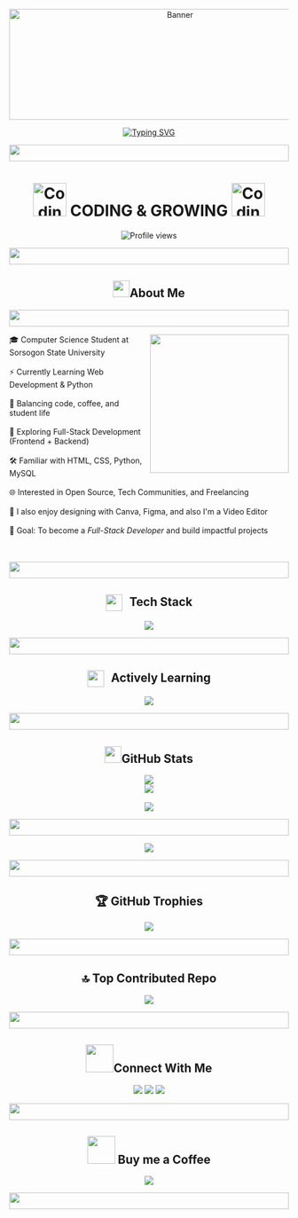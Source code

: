 <p align="center">
  <img src="https://media1.tenor.com/m/_zbsJOBoVOEAAAAC/banner.gif" alt="Banner" height="200" width="600"/>
</p>

<p align="center">
  <a href="https://git.io/typing-svg">
    <img src="https://readme-typing-svg.herokuapp.com?font=Fira+Code&size=29&duration=3000&pause=1000&color=9D4CFF&background=3AFF7300&width=545&height=65&lines=%3C%2F%3EHello+Bro!+I'm+Lourens%3C%2F%3E" alt="Typing SVG" />
  </a>
</p>

<p align="center">
  <img src="https://media.giphy.com/media/v1.Y2lkPWVjZjA1ZTQ3ZDhxaHFmdm42Z201czEzNXFweWJnNDVjOGRoYWxza2pjdDZrMmh6MSZlcD12MV9zdGlja2Vyc19zZWFyY2gmY3Q9cw/Tm6WScu6gjrYHxVruO/giphy.gif" width="100%" height="30">
</p>

<h1 align="center">
   <img src="https://media.giphy.com/media/v1.Y2lkPWVjZjA1ZTQ3N3AycGN2cHd2dXI4MjlhajM5emp3bjJsdXk4N2E3dmZhb2ZpaHN1bCZlcD12MV9zdGlja2Vyc19zZWFyY2gmY3Q9cw/6KirhLJyR7oMcwgJQk/giphy.gif" width="60" alt="Coding GIF" />
  CODING & GROWING
  <img src="https://media.giphy.com/media/v1.Y2lkPWVjZjA1ZTQ3N3AycGN2cHd2dXI4MjlhajM5emp3bjJsdXk4N2E3dmZhb2ZpaHN1bCZlcD12MV9zdGlja2Vyc19zZWFyY2gmY3Q9cw/6KirhLJyR7oMcwgJQk/giphy.gif" width="60" alt="Coding GIF" />
</h1>

<p align="center">
  <img src="https://komarev.com/ghpvc/?username=devlou-rens&label=Profile%20views&color=800080&style=for-the-badge" alt="Profile views" />
</p>
<p align="center">
  <img src="https://media.giphy.com/media/v1.Y2lkPWVjZjA1ZTQ3ZDhxaHFmdm42Z201czEzNXFweWJnNDVjOGRoYWxza2pjdDZrMmh6MSZlcD12MV9zdGlja2Vyc19zZWFyY2gmY3Q9cw/Tm6WScu6gjrYHxVruO/giphy.gif" width="100%" height="30">
</p> 
<div align="center">
<h2><img src="https://media.giphy.com/media/v1.Y2lkPWVjZjA1ZTQ3dWtmcjhpY3g5eWV2MWt3Y2U1Y2tvNDJqd3ozYWNubmlhbml4MTB5bCZlcD12MV9zdGlja2Vyc19zZWFyY2gmY3Q9cw/Vf3ZKdillTMOOaOho0/giphy.gif" width="30">About Me</h2> 
</div>

<p align="center">
  <img src="https://media.giphy.com/media/v1.Y2lkPWVjZjA1ZTQ3ZDhxaHFmdm42Z201czEzNXFweWJnNDVjOGRoYWxza2pjdDZrMmh6MSZlcD12MV9zdGlja2Vyc19zZWFyY2gmY3Q9cw/Tm6WScu6gjrYHxVruO/giphy.gif" width="100%" height="30">
</p>
<img align="right" src="https://media1.tenor.com/m/VEqKprzw7yAAAAAC/pink-cyber.gif" width="250"/>

🎓 Computer Science Student at Sorsogon State University <br><br>
⚡ Currently Learning Web Development & Python <br><br>
🎯 Balancing code, coffee, and student life <br><br>
🌱 Exploring Full-Stack Development (Frontend + Backend) <br><br>
🛠️ Familiar with HTML, CSS, Python, MySQL <br><br>
🌐 Interested in Open Source, Tech Communities, and Freelancing <br><br>
🎨 I also enjoy designing with Canva, Figma, and also I'm a Video Editor <br><br>
🚀 Goal: To become a <em>Full-Stack Developer</em> and build impactful projects <br>
<br>
<br>

<p align="center">
  <img src="https://media.giphy.com/media/v1.Y2lkPWVjZjA1ZTQ3ZDhxaHFmdm42Z201czEzNXFweWJnNDVjOGRoYWxza2pjdDZrMmh6MSZlcD12MV9zdGlja2Vyc19zZWFyY2gmY3Q9cw/Tm6WScu6gjrYHxVruO/giphy.gif" width="100%" height="30">
</p>

<div align="center">
  <h2>
    <img src="https://media.giphy.com/media/v1.Y2lkPTc5MGI3NjExcXFpaGozaGI2YjF2b3oyOGNncHJnOW92bTd3Mzlicjh0ZGhvaXQwZCZlcD12MV9zdGlja2Vyc19zZWFyY2gmY3Q9cw/UVG0BN8TOMKkPOJS6e/giphy.gif" width="30" style="vertical-align: middle; margin-right: 8px;">
    Tech Stack
  </h2>
</div>
<p align="center">
  <a href="https://skillicons.dev">
    <img src="https://skillicons.dev/icons?i=python,html,css,js,cpp,mysql,figma,canva" />
  </a>
</p>
<p align="center">
  <img src="https://media.giphy.com/media/v1.Y2lkPWVjZjA1ZTQ3ZDhxaHFmdm42Z201czEzNXFweWJnNDVjOGRoYWxza2pjdDZrMmh6MSZlcD12MV9zdGlja2Vyc19zZWFyY2gmY3Q9cw/Tm6WScu6gjrYHxVruO/giphy.gif" width="100%" height="30">
</p>
<div align="center">
  <h2>
<img src="https://media4.giphy.com/media/v1.Y2lkPTc5MGI3NjExdGVuaXZzandsM2xwZHV2bTg4anE1Z2Nnbnpqdm8ycmhiaHEzcmgzYiZlcD12MV9pbnRlcm5hbF9naWZfYnlfaWQmY3Q9cw/IMDUAPmghzu2bxNY2K/giphy.gif" width="30" style="vertical-align: middle; margin-right: 8px;">
    Actively Learning
  </h2>
</div>
<p align="center">
<a href="https://skillicons.dev">
    <img src="https://skillicons.dev/icons?i=django" />
  </a>
</p>

<p align="center">
  <img src="https://media.giphy.com/media/v1.Y2lkPWVjZjA1ZTQ3ZDhxaHFmdm42Z201czEzNXFweWJnNDVjOGRoYWxza2pjdDZrMmh6MSZlcD12MV9zdGlja2Vyc19zZWFyY2gmY3Q9cw/Tm6WScu6gjrYHxVruO/giphy.gif" width="100%" height="30">
</p>
<div align="center">
<h2><img src="https://media.giphy.com/media/v1.Y2lkPTc5MGI3NjExeWNsNzk5OW1ucGxzaDd5aWwxdXlobzd1MTJ5bmtoeGl1MG5wcWFmZiZlcD12MV9zdGlja2Vyc19zZWFyY2gmY3Q9cw/VEzBzSyEOKtXGuPIQw/giphy.gif" width="30">GitHub Stats</h2> 
</div>
<p align="center">
  <img src="https://github-readme-stats.vercel.app/api?username=devlou-rens&theme=radical&hide_border=false&include_all_commits=true&count_private=true"/><br/>
  <img src="https://nirzak-streak-stats.vercel.app/?user=devlou-rens&theme=radical&hide_border=false"/><br/><br/>
  <img src="https://github-readme-stats.vercel.app/api/top-langs/?username=devlou-rens&theme=radical&layout=compact&v=7"/>
</p>
  <p align="center">
  <img src="https://media.giphy.com/media/v1.Y2lkPWVjZjA1ZTQ3ZDhxaHFmdm42Z201czEzNXFweWJnNDVjOGRoYWxza2pjdDZrMmh6MSZlcD12MV9zdGlja2Vyc19zZWFyY2gmY3Q9cw/Tm6WScu6gjrYHxVruO/giphy.gif" width="100%" height="30">
</p>
<p align="center">
  <img src="https://github-readme-activity-graph.vercel.app/graph?username=devlou-rens&theme=tokyo-night&hide_border=true&area=true" />
</p>

<p align="center">
  <img src="https://media.giphy.com/media/v1.Y2lkPWVjZjA1ZTQ3ZDhxaHFmdm42Z201czEzNXFweWJnNDVjOGRoYWxza2pjdDZrMmh6MSZlcD12MV9zdGlja2Vyc19zZWFyY2gmY3Q9cw/Tm6WScu6gjrYHxVruO/giphy.gif" width="100%" height="30">
</p>
<h2 align="center">🏆 GitHub Trophies</h2>
<p align="center">
  <img src="https://github-profile-trophy.vercel.app/?username=devlou-rens&theme=radical&no-frame=false&no-bg=false&margin-w=4"/>
</p>
<p align="center">
  <img src="https://media.giphy.com/media/v1.Y2lkPWVjZjA1ZTQ3ZDhxaHFmdm42Z201czEzNXFweWJnNDVjOGRoYWxza2pjdDZrMmh6MSZlcD12MV9zdGlja2Vyc19zZWFyY2gmY3Q9cw/Tm6WScu6gjrYHxVruO/giphy.gif" width="100%" height="30">
</p>
<h2 align="center">🔝 Top Contributed Repo</h2>
<p align="center">
  <img src="https://github-contributor-stats.vercel.app/api?username=devlou-rens&limit=5&theme=radical&combine_all_yearly_contributions=true"/>
</p>
<p align="center">
  <img src="https://media.giphy.com/media/v1.Y2lkPWVjZjA1ZTQ3ZDhxaHFmdm42Z201czEzNXFweWJnNDVjOGRoYWxza2pjdDZrMmh6MSZlcD12MV9zdGlja2Vyc19zZWFyY2gmY3Q9cw/Tm6WScu6gjrYHxVruO/giphy.gif" width="100%" height="30">
</p>
<div align="center">
<h2><img src="https://media.giphy.com/media/v1.Y2lkPTc5MGI3NjExeGJzMW14b3UzNGtxNXdpNzZmYTRwejZkMnpwMjRpa3RlbmIxMDQwZSZlcD12MV9zdGlja2Vyc19zZWFyY2gmY3Q9cw/rmjq16i0UjxDHwZ0bg/giphy.gif" width="50" height="50">Connect With Me</h2> 
</div>
<p align="center">
  <a href="https://facebook.com/lourens.gacias.18"><img src="https://img.shields.io/badge/Facebook-%231877F2.svg?logo=Facebook&logoColor=white"/></a>
  <a href="https://instagram.com/lou_rrens"><img src="https://img.shields.io/badge/Instagram-%23E4405F.svg?logo=Instagram&logoColor=white"/></a>
  <a href="mailto:lourensgacias00@gmail.com"><img src="https://img.shields.io/badge/Email-D14836?logo=gmail&logoColor=white"/></a>
</p>
<p align="center">
  <img src="https://media.giphy.com/media/v1.Y2lkPWVjZjA1ZTQ3ZDhxaHFmdm42Z201czEzNXFweWJnNDVjOGRoYWxza2pjdDZrMmh6MSZlcD12MV9zdGlja2Vyc19zZWFyY2gmY3Q9cw/Tm6WScu6gjrYHxVruO/giphy.gif" width="100%" height="30">
</p>
</p>
<h2 align="center">
  <img src="https://media.giphy.com/media/v1.Y2lkPTc5MGI3NjExcmpwcWduMGljMjkzOWpxMTRpa3F6NzIzbGkzNndoMWpxc3hzc3F2ZCZlcD12MV9zdGlja2Vyc19zZWFyY2gmY3Q9cw/ZDNQdzCUjIK9VNUE2c/giphy.gif" width="50">
  Buy me a Coffee</h2>
<p align="center">
  <a href="https://paypal.me/lourensgacias00@gmail.com"><img src="https://img.shields.io/badge/PayPal-00457C?style=for-the-badge&logo=paypal&logoColor=white"/></a>
</p>
<p align="center">
  <img src="https://media.giphy.com/media/v1.Y2lkPWVjZjA1ZTQ3ZDhxaHFmdm42Z201czEzNXFweWJnNDVjOGRoYWxza2pjdDZrMmh6MSZlcD12MV9zdGlja2Vyc19zZWFyY2gmY3Q9cw/Tm6WScu6gjrYHxVruO/giphy.gif" width="100%" height="30">
</p>

  
<!-- Proudly created with GPRM ( https://gprm.itsvg.in ) -->
